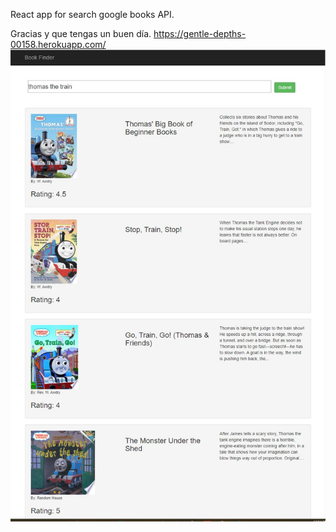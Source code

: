 React app for search google books API.

Gracias y que tengas un buen día.
https://gentle-depths-00158.herokuapp.com/
![screenshot](/libro.jpg)
